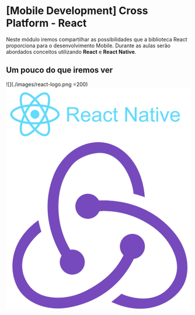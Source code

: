 # [Mobile Development] Cross Platform - React

Neste módulo iremos compartilhar as possibilidades que a biblioteca React proporciona para o desenvolvimento Mobile.
Durante as aulas serão abordados conceitos utilizando __React__ e __React Native__.

## Um pouco do que iremos ver

![](./images/react-logo.png =200)
![](./images/reative-native-logo.png)
![](./images/redux-logo.png)
